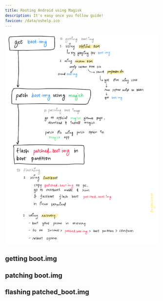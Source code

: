 ```yaml
---
title: Rooting Android using Magisk
description: It's easy once you follow guide!
favicon: /data/oshelp.ico
---
```


![Quick View](./quickView.png)  

## getting boot.img  

## patching boot.img  

## flashing patched_boot.img  